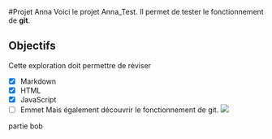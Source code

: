 #Projet Anna
Voici le projet Anna_Test.
Il permet de tester le fonctionnement de **git**.
## Objectifs
Cette exploration doit permettre de réviser
- [x] Markdown
- [x] HTML
- [x] JavaScript
- [ ] Emmet
Mais également découvrir le fonctionnement de git.
![](https://www.01gifs.com/smileys/reflexion/1.gif)

partie bob